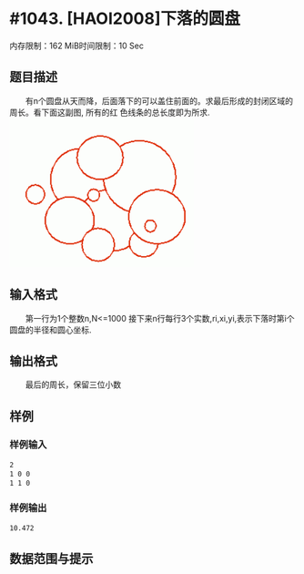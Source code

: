 # #1043. [HAOI2008]下落的圆盘

内存限制：162 MiB时间限制：10 Sec

## 题目描述

　　有n个圆盘从天而降，后面落下的可以盖住前面的。求最后形成的封闭区域的周长。看下面这副图, 所有的红
色线条的总长度即为所求. ![](images/1043.jpg)

## 输入格式

　　第一行为1个整数n,N<=1000
接下来n行每行3个实数,ri,xi,yi,表示下落时第i个圆盘的半径和圆心坐标.


## 输出格式

　　最后的周长，保留三位小数 

## 样例

### 样例输入

    
    2
    1 0 0
    1 1 0
    

### 样例输出

    
    10.472
    

## 数据范围与提示
